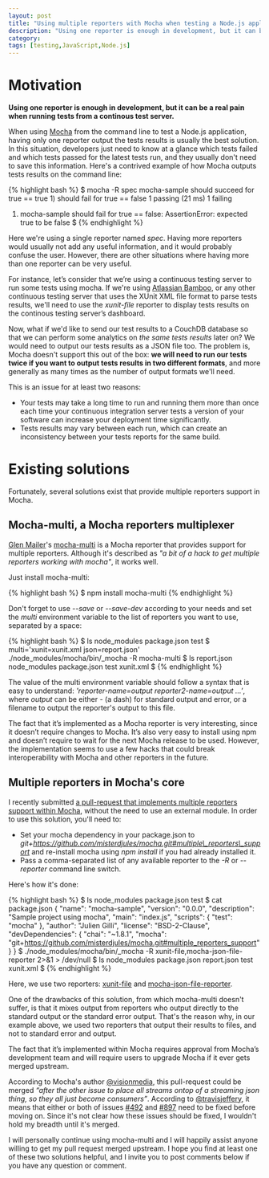 ```yaml
---
layout: post
title: "Using multiple reporters with Mocha when testing a Node.js application"
description: "Using one reporter is enough in development, but it can be a real pain when running tests from a continous test server. This article will show you how to output Mocha tests' results using more than one reporter."
category: 
tags: [testing,JavaScript,Node.js]
---
```


Motivation
==========

__Using one reporter is enough in development, but it can be a real pain when running tests from a continous test server.__

When using [Mocha](http://visionmedia.github.io/mocha/) from the command line to test a Node.js application, having only one reporter output the tests results is usually the best solution. 
In this situation, developers just need to know at a glance which tests failed and which tests passed for the latest tests run, and they usually don't need to save this information. Here's a contrived example of how Mocha outputs tests results on the command line:

{% highlight bash %}
$ mocha -R spec
  mocha-sample
       should succeed for true == true
    1) should fail for true == false
  1 passing (21 ms)
  1 failing
  1) mocha-sample should fail for true == false:
     AssertionError: expected true to be false
$
{% endhighlight %}

Here we're using a single reporter named _spec_. Having more reporters would usually not add any useful information, and it would probably confuse the user. However, there are other situations where having more than one reporter can be very useful. 

For instance, let’s consider that we’re using a continuous testing server to run some tests using mocha. If we're using [Atlassian Bamboo](https://www.atlassian.com/software/bamboo), or any other continuous testing server that uses the XUnit XML file format to parse tests results, we'll need to use the _xunit-file_ reporter to display tests results on the continous testing server’s dashboard. 

Now, what if we'd like to send our test results to a CouchDB database so that we can perform some analytics on _the same tests results_ later on? We would need to output our tests results as a JSON file too. The problem is, Mocha doesn't support this out of the box: __we will need to run our tests twice if you want to output tests results in two different formats__, and more generally as many times as the number of output formats we'll need.

This is an issue for at least two reasons:
* Your tests may take a long time to run and running them more than once each time your continuous integration server tests a version of your software can increase your deployment time significantly.
* Tests results may vary between each run, which can create an inconsistency between your tests reports for the same build.

Existing solutions
==================

Fortunately, several solutions exist that provide multiple reporters support in Mocha.

Mocha-multi, a Mocha reporters multiplexer
------------------------------------

[Glen Mailer](http://cv.glenjamin.co.uk/)'s [mocha-multi](https://github.com/glenjamin/mocha-multi) is a Mocha reporter that provides support for multiple reporters. Although it's described as _"a bit of a hack to get multiple reporters working with mocha"_, it works well.

Just install mocha-multi:

{% highlight bash %}
$ npm install mocha-multi
{% endhighlight %}

Don't forget to use _--save_ or _--save-dev_ according to your needs and set the _multi_ environment variable to the list of reporters you want to use, separated by a space:

{% highlight bash %}
$ ls
node_modules  package.json  test
$ multi='xunit=xunit.xml json=report.json' ./node_modules/mocha/bin/_mocha -R mocha-multi
$ ls
report.json  node_modules  package.json  test  xunit.xml
$
{% endhighlight %}

The value of the multi environment variable should follow a syntax that is easy to understand: _'reporter-name=output reporter2-name=output ...'_, where _output_ can be either _-_ (a dash) for standard output and error, or a filename to output the reporter's output to this file.

The fact that it’s implemented as a Mocha reporter is very interesting, since it doesn’t require changes to Mocha. It’s also very easy to install using npm and doesn’t require to wait for the next Mocha release to be used. However, the implementation seems to use a few hacks that could break interoperability with Mocha and other reporters in the future.

Multiple reporters in Mocha's core
----------------------------------

I recently submitted [a pull-request that implements multiple reporters support within Mocha](https://github.com/visionmedia/mocha/pull/930), without the need to use an external module. In order to use this solution, you'll need to:
* Set your mocha dependency in your package.json to _git+https://github.com/misterdjules/mocha.git#multiple\_reporters\_support_ and re-install mocha using _npm install_ if you had already installed it.
* Pass a comma-separated list of any available reporter to the _-R_ or _--reporter_ command line switch.

Here's how it's done:

{% highlight bash %}
$ ls
node_modules  package.json  test
$ cat package.json
{
  "name": "mocha-sample",
  "version": "0.0.0",
  "description": "Sample project using mocha",
  "main": "index.js",
  "scripts": {
    "test": "mocha"
  },
  "author": "Julien Gilli",
  "license": "BSD-2-Clause",
  "devDependencies": {
    "chai": "~1.8.1",
    "mocha": "git+https://github.com/misterdjules/mocha.git#multiple_reporters_support"
  }
}
$ ./node_modules/mocha/bin/_mocha -R xunit-file,mocha-json-file-reporter 2>&1 > /dev/null
$ ls
node_modules  package.json  report.json  test  xunit.xml
$
{% endhighlight %}

Here, we use two reporters: [xunit-file](https://github.com/peerigon/xunit-file) and [mocha-json-file-reporter](https://github.com/ArtemisiaSolutions/mocha-json-file-reporter).

One of the drawbacks of this solution, from which mocha-multi doesn't suffer, is that it mixes output from reporters who output directly to the standard output or the standard error output. That's the reason why, in our example above, we used two reporters that output their results to files, and not to standard error and output.

The fact that it’s implemented within Mocha requires approval from Mocha’s development team and will require users to upgrade Mocha if it ever gets merged upstream.

According to Mocha's author [@visionmedia](https://github.com/visionmedia), this pull-request could be merged _“after the other issue to place all streams ontop of a streaming json thing, so they all just become consumers”_. According to [@travisjeffery](https://github.com/travisjeffery), it means that either or both of issues [#492](https://github.com/visionmedia/mocha/issues/492) and [#897](https://github.com/visionmedia/mocha/issues/897) need to be fixed before moving on. Since it's not clear how these issues should be fixed, I wouldn't hold my breadth until it's merged.

I will personally continue using mocha-multi and I will happily assist anyone willing to get my pull request merged upstream. I hope you find at least one of these two solutions helpful, and I invite you to post comments below if you have any question or comment.
